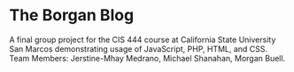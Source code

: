 # The Borgan Blog
A final group project for the CIS 444 course at California State University San Marcos demonstrating usage of JavaScript, PHP, HTML, and CSS.
Team Members: Jerstine-Mhay Medrano, Michael Shanahan, Morgan Buell.
